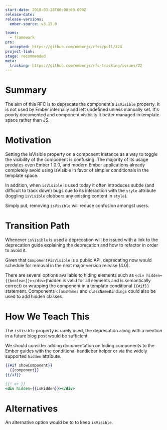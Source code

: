 ```yaml
---
start-date: 2018-03-28T00:00:00.000Z
release-date:
release-versions: 
  ember-source: v3.15.0

teams: 
  - framework
prs:
  accepted: https://github.com/emberjs/rfcs/pull/324
project-link: 
stage: recommended
meta:
  tracking: https://github.com/emberjs/rfc-tracking/issues/22
---
```


# Summary

The aim of this RFC is to deprecate the component's `isVisible` property.
It is not used by Ember internally and left undefined unless manually set.
It's poorly documented and component visibility it better managed in
template space rather than JS.

# Motivation

Setting the isVisible property on a component instance as a way to toggle
the visibility of the component is confusing. The majority of its usage
predates even Ember 1.0.0, and modern Ember applications already completely
avoid using isVisible in favor of simpler conditionals in the template
space.

In addition, when `isVisible` is used today it often introduces subtle (and
difficult to track down) bugs due to its interaction with the `style`
attribute (toggling `isVisible` clobbers any existing content in `style`).

Simply put, removing `isVisible` will reduce confusion amongst users.

# Transition Path

Whenever `isVisible` is used a deprecation will be issued with a link to
the deprecation guide explaining the deprecation and how to refactor in order
to avoid it.

Given that `Component#isVisible` is a public API, deprecating now would
schedule for removal in the next major version release (4.0).

There are several options available to hiding elements
such as `<div hidden={{boolean}}></div>`(hidden is valid for all elements
and is semantically correct) or wrapping the component in a template
conditional `{{#if}}` statement. Components `classNames` and `classNameBindings`
could also be used to add hidden classes.

# How We Teach This

The `isVisible` property is rarely used, the deprecation along with a mention
in a future blog post would be sufficient.

We should consider adding documentation on hiding components to the Ember
guides with the conditional handlebar helper or via the widely supported `hidden`
attribute.

```hbs
{{#if showComponent}}
  {{component}}
{{/if}}

{{! or }}
<div hidden={{isHidden}}></div>
```

# Alternatives

An alternative option would be to to keep `isVisible`.
